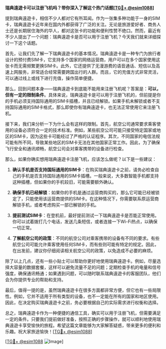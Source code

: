 **瑞典遠遊卡可以注册飞机吗？带你深入了解这个热门话题[[TG💪+ @esim1088](https://t.me/s/esim1088)]**

提到瑞典遠遊卡，相信不少人都对它有所耳闻。作为一张集多种功能于一身的SIM卡，瑞典遠遊卡近年来在国内外都获得了广泛的关注。无论是旅游爱好者、商务人士还是长期居住海外的华人，都对这张卡的功能和便利性赞不绝口。然而，最近有不少人提出了一个问题：瑞典遠遊卡是否可以用于注册飞机？今天我们就来详细探讨一下这个话题。

首先，让我们先了解一下瑞典遠遊卡的基本情况。瑞典遠遊卡是一种专门为旅行者设计的预付费SIM卡，它支持多个国家的网络运营商，用户可以在多个国家使用这张卡而无需频繁更换SIM卡。此外，它还提供了无漫游费的语音通话、短信以及高速上网服务，非常适合经常需要跨国出行的人群。而且，它的充值方式非常灵活，可以通过线上或线下进行充值，操作简单便捷。

那么，回到问题本身——瑞典遠遊卡到底能不能用来注册飞机呢？答案是：**可以，但有一定的限制条件**。具体来说，瑞典遠遊卡是可以用于注册飞机的，但前提是你的手机必须支持国际通用的SIM卡插槽，并且已经解锁。如果手机未解锁或者不支持国际通用的SIM卡格式，那么即使你有瑞典遠遊卡，也无法正常使用它来注册飞机。

接下来，我们来分析一下为什么会有这样的限制。首先，航空公司通常要求乘客使用的设备必须符合一定的技术标准。例如，某些航空公司可能只接受特定国家或地区的SIM卡，因为这些卡可能经过了严格的认证程序。其次，不同国家的电信法规可能有所不同，导致某些地区的SIM卡无法在其他国家正常工作。因此，为了确保飞行安全和通讯顺畅，航空公司会对乘客携带的设备进行检查。

那么，如果你确实想用瑞典遠遊卡注册飞机，应该怎么做呢？以下是一些建议：

1. **确认手机是否支持国际通用的SIM卡**：在购买瑞典遠遊卡之前，请务必检查自己的手机是否支持国际通用的SIM卡插槽。一般来说，大多数智能手机都支持这种插槽，但如果你的手机较旧，可能需要额外确认。

2. **确保手机已经解锁**：如果你的手机是通过运营商购买的，那么它可能已经被锁定了，只能使用该运营商提供的SIM卡。在这种情况下，你需要联系原运营商解锁手机，或者考虑购买一部已解锁的手机。

3. **提前测试SIM卡**：在登机前，最好提前测试一下瑞典遠遊卡是否能正常使用。你可以试着拨打几个电话，发送几条短信，或者连接一下Wi-Fi热点，以确保一切正常。

4. **了解航空公司的政策**：不同的航空公司对乘客携带的设备有不同的要求。有些航空公司可能允许乘客使用任何SIM卡，而有些则可能有特定的规定。因此，在出发前，建议你仔细阅读相关航空公司的政策，以免造成不必要的麻烦。

除了以上几点，还有一些小贴士可以帮助你更好地使用瑞典遠遊卡。例如，尽量选择大容量的数据套餐，这样可以避免流量不足的问题；定期检查手机的电量和信号强度，确保通讯畅通；如果遇到问题，可以随时联系瑞典遠遊卡的客服团队，他们会为你提供专业的帮助和支持。

最后，值得一提的是，虽然瑞典遠遊卡在很多方面都非常方便，但它也有一些局限性。例如，它并不适用于所有类型的设备，也不一定能在所有的国家和地区使用。因此，在决定购买瑞典遠遊卡之前，务必要根据自己的实际需求进行权衡和选择。

总之，瑞典遠遊卡作为一种便捷的通信工具，确实可以用于注册飞机，但需要满足一定的条件。只要我们提前做好准备，按照正确的步骤操作，就可以顺利地使用瑞典遠遊卡享受愉快的旅程。希望这篇文章能够为大家解答疑惑，带来更多的便利和乐趣。祝大家旅途愉快！[[TG💪+ @esim1088](https://t.me/s/esim1088)]

[[TG💪+ @esim1088](https://t.me/s/esim1088) ![Image](https://i.postimg.cc/4NQfJmqS/Snipaste-2025-05-13-00-14-12.png)]